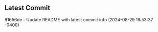 
## Latest Commit
81656de - Update README with latest commit info (2024-08-29 16:53:37 -0400) <Yunxi-Zhou>
